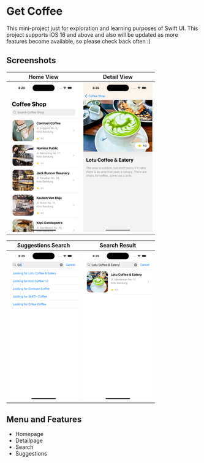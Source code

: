 
# Get Coffee

This mini-project just for exploration and learning purposes of Swift UI. This project supports iOS 16 and above and also will be updated as more features become available, so please check back often :)


## Screenshots

|   Home View   |  Detail View  |
| ------------- | ------------- |
| <img src=".screenshot/home.png" alt="Home View" width="180"/> | <img src=".screenshot/detail.png" alt="Detail View" width="180"/> |

| Suggestions Search |  Search Result  |
| ------------------ | --------------- |
| <img src=".screenshot/suggestions.png" alt="Suggestions Search" width="180"/> | <img src=".screenshot/search.png" alt="Search Result" width="180"/> |


## Menu and Features

- Homepage
- Detailpage
- Search
- Suggestions

